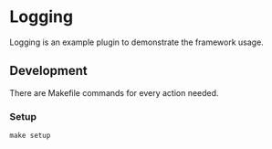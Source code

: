 # Logging

Logging is an example plugin to demonstrate the framework usage.

## Development
There are Makefile commands for every action needed.

### Setup
```shell
make setup
```